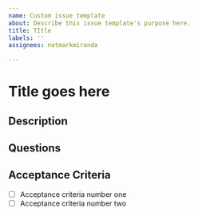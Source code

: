 ```yaml
---
name: Custom issue template
about: Describe this issue template's purpose here.
title: TItle
labels: ''
assignees: notmarkmiranda

---
```


# Title goes here

## Description

## Questions

## Acceptance Criteria
- [ ] Acceptance criteria number one
- [ ] Acceptance criteria number two
